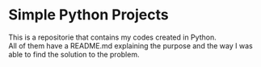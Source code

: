 # Simple Python Projects

This is a repositorie that contains my codes created in Python.           
All of them have a README.md explaining the purpose and the way I was able to find the solution to the problem.
